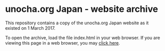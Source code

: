 # unocha.org Japan - website archive

This repository contains a copy of the unocha.org Japan website as it existed on 1 March 2017.

To open the archive, load the file index.html in your web browser. If you are viewing this page in a web browser, you may <a href="static-html/index.html">click here</a>.
